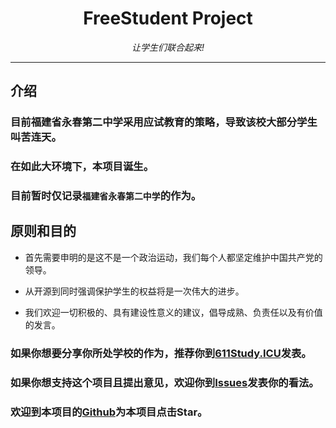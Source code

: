 <div align="center">

# FreeStudent Project

_让学生们联合起来!_

---

</div>

## 介绍

<!-- ### 目前中国大陆大部分学校都采用应试教育的策略，导致大部分学生叫苦连天。 -->

### 目前福建省永春第二中学采用应试教育的策略，导致该校大部分学生叫苦连天。

### 在如此大环境下，本项目诞生。

### 目前暂时仅记录```福建省永春第二中学```的作为。

## 原则和目的

* 首先需要申明的是这不是一个政治运动，我们每个人都坚定维护中国共产党的领导。

* 从开源到同时强调保护学生的权益将是一次伟大的进步。

* 我们欢迎一切积极的、具有建设性意义的建议，倡导成熟、负责任以及有价值的发言。

### 如果你想要分享你所处学校的作为，推荐你到[611Study.ICU](https://611Study.ICU/)发表。

### 如果你想支持这个项目且提出意见，欢迎你到[Issues](https://github.com/FreeStudent404/FreeStudent/issues)发表你的看法。

### 欢迎到本项目的[Github](https://github.com/FreeStudent404/FreeStudent)为本项目点击Star。
